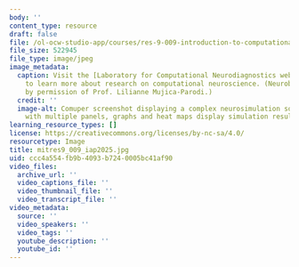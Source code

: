 ```yaml
---
body: ''
content_type: resource
draft: false
file: /ol-ocw-studio-app/courses/res-9-009-introduction-to-computational-neuroscience-with-neuroblox-january-iap-2025/mitres9_009_iap2025.jpg
file_size: 522945
file_type: image/jpeg
image_metadata:
  caption: Visit the [Laboratory for Computational Neurodiagnostics website](https://www.lcneuro.org/)
    to learn more about research on computational neuroscience. (Neuroblox screenshot
    by permission of Prof. Lilianne Mujica-Parodi.)
  credit: ''
  image-alt: Comuper screenshot displaying a complex neurosimulation software program
    with multiple panels, graphs and heat maps display simulation results.
learning_resource_types: []
license: https://creativecommons.org/licenses/by-nc-sa/4.0/
resourcetype: Image
title: mitres9_009_iap2025.jpg
uid: ccc4a554-fb9b-4093-b724-0005bc41af90
video_files:
  archive_url: ''
  video_captions_file: ''
  video_thumbnail_file: ''
  video_transcript_file: ''
video_metadata:
  source: ''
  video_speakers: ''
  video_tags: ''
  youtube_description: ''
  youtube_id: ''
---
```

